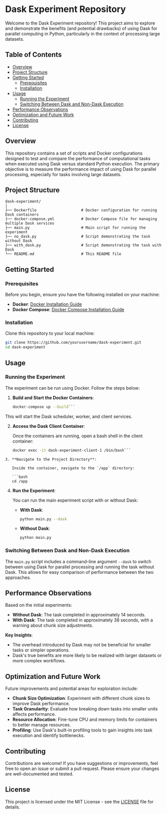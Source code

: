 # Dask Experiment Repository

Welcome to the Dask Experiment repository! This project aims to explore and demonstrate the benefits (and potential drawbacks) of using Dask for parallel computing in Python, particularly in the context of processing large datasets.

## Table of Contents

- [Overview](#overview)
- [Project Structure](#project-structure)
- [Getting Started](#getting-started)
  - [Prerequisites](#prerequisites)
  - [Installation](#installation)
- [Usage](#usage)
  - [Running the Experiment](#running-the-experiment)
  - [Switching Between Dask and Non-Dask Execution](#switching-between-dask-and-non-dask-execution)
- [Performance Observations](#performance-observations)
- [Optimization and Future Work](#optimization-and-future-work)
- [Contributing](#contributing)
- [License](#license)

## Overview

This repository contains a set of scripts and Docker configurations designed to test and compare the performance of computational tasks when executed using Dask versus standard Python execution. The primary objective is to measure the performance impact of using Dask for parallel processing, especially for tasks involving large datasets.

## Project Structure

```plaintext
dask-experiment/
│
├── Dockerfile                    # Docker configuration for running Dask containers
├── docker-compose.yml            # Docker Compose file for managing multiple Dask services
├── main.py                       # Main script for running the experiment
├── no_dask.py                    # Script demonstrating the task without Dask
├── with_dask.py                  # Script demonstrating the task with Dask
└── README.md                     # This README file
```

## Getting Started

### Prerequisites

Before you begin, ensure you have the following installed on your machine:

- **Docker**: [Docker Installation Guide](https://docs.docker.com/get-docker/)
- **Docker Compose**: [Docker Compose Installation Guide](https://docs.docker.com/compose/install/)

### Installation

Clone this repository to your local machine:

```bash
git clone https://github.com/yourusername/dask-experiment.git
cd dask-experiment
```

## Usage

### Running the Experiment

The experiment can be run using Docker. Follow the steps below:

1. **Build and Start the Docker Containers**:

   ````bash
   docker-compose up --build```
   ````

This will start the Dask scheduler, worker, and client services.

2. **Access the Dask Client Container**:

   Once the containers are running, open a bash shell in the client container:

   ````bash
   docker exec -it dask-experiment-client-1 /bin/bash```
   ````

````
3. **Navigate to the Project Directory**:

   Inside the container, navigate to the `/app` directory:

   ```bash
   cd /app

````

4. **Run the Experiment**:

   You can run the main experiment script with or without Dask:

   - **With Dask**:

     ```bash
     python main.py --dask
     ```

   - **Without Dask**:

     ```bash
     python main.py
     ```

### Switching Between Dask and Non-Dask Execution

The `main.py` script includes a command-line argument `--dask` to switch between using Dask for parallel processing and running the task without Dask. This allows for easy comparison of performance between the two approaches.

## Performance Observations

Based on the initial experiments:

- **Without Dask**: The task completed in approximately 14 seconds.
- **With Dask**: The task completed in approximately 38 seconds, with a warning about chunk size adjustments.

**Key Insights**:

- The overhead introduced by Dask may not be beneficial for smaller tasks or simpler operations.
- Dask's true benefits are more likely to be realized with larger datasets or more complex workflows.

## Optimization and Future Work

Future improvements and potential areas for exploration include:

- **Chunk Size Optimization**: Experiment with different chunk sizes to improve Dask performance.
- **Task Granularity**: Evaluate how breaking down tasks into smaller units affects performance.
- **Resource Allocation**: Fine-tune CPU and memory limits for containers to better manage resources.
- **Profiling**: Use Dask's built-in profiling tools to gain insights into task execution and identify bottlenecks.

## Contributing

Contributions are welcome! If you have suggestions or improvements, feel free to open an issue or submit a pull request. Please ensure your changes are well-documented and tested.

## License

This project is licensed under the MIT License - see the [LICENSE](LICENSE) file for details.

```

```
